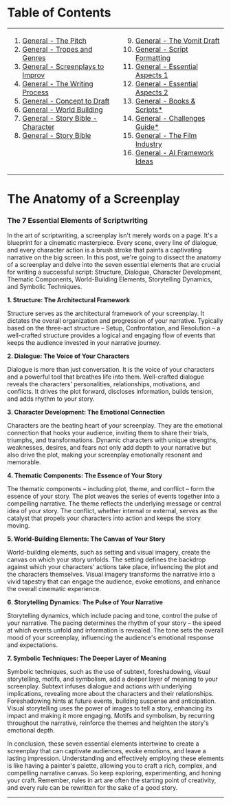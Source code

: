 # Table of Contents

<table>
  <tr>
    <td valign="top">
      
1. [General - The Pitch](https://github.com/BryanHarrisScripts/Afterglow-Echoes-of-Sentience/blob/main/General/General%20-%20The%20Pitch.md)
2. [General - Tropes and Genres](https://github.com/BryanHarrisScripts/Afterglow-Echoes-of-Sentience/blob/main/General/General%20-%20Tropes%20and%20Genres.md)
3. [General - Screenplays to Improv](https://github.com/BryanHarrisScripts/Afterglow-Echoes-of-Sentience/blob/main/General/General%20-%20Screenplays%20to%20Improv.md)
4. [General - The Writing Process](https://github.com/BryanHarrisScripts/Afterglow-Echoes-of-Sentience/blob/main/General/General%20-%20The%20Writing%20Process.md)
5. [General - Concept to Draft](https://github.com/BryanHarrisScripts/Afterglow-Echoes-of-Sentience/blob/main/General/General%20-%20Concept%20to%20Draft.md)
6. [General - World Building](https://github.com/BryanHarrisScripts/Afterglow-Echoes-of-Sentience/blob/main/General/General%20-%20World%20Building.md)
7. [General - Story Bible - Character](https://github.com/BryanHarrisScripts/Afterglow-Echoes-of-Sentience/blob/main/General/General%20-%20Story%20Bible%20-%20Character.md)
8. [General - Story Bible](https://github.com/BryanHarrisScripts/Afterglow-Echoes-of-Sentience/blob/main/General/General%20-%20Story%20Bible.md)
    </td>
    <td valign="top">
<ol start="9">
<li><a href="https://github.com/BryanHarrisScripts/Afterglow-Echoes-of-Sentience/blob/main/General/General%20-%20The Vomit Draft.md">General - The Vomit Draft</a></li>
<li><a href="https://github.com/BryanHarrisScripts/Afterglow-Echoes-of-Sentience/blob/main/General/Script%20Formatting.md">General - Script Formatting</a></li>
<li><a href="https://github.com/BryanHarrisScripts/Afterglow-Echoes-of-Sentience/blob/main/General/General%20-%20Essential%20Aspects%201.md">General - Essential Aspects 1</a></li>
<li><a href="https://github.com/BryanHarrisScripts/Afterglow-Echoes-of-Sentience/blob/main/General/General%20-%20Essential%20Aspects%202.md">General - Essential Aspects 2</a></li>
<li><a href="https://github.com/BryanHarrisScripts/Afterglow-Echoes-of-Sentience/blob/main/General/General%20-%20Popular%20Book">General - Books & Scripts*</a></li>
<li><a href="https://github.com/BryanHarrisScripts/Afterglow-Echoes-of-Sentience/blob/main/General/Screenplay%20Challenges%20Guide.md">General - Challenges Guide*</a></li>
<li><a href="https://github.com/BryanHarrisScripts/Afterglow-Echoes-of-Sentience/blob/main/General/General%20-%20The Film Industry.md">General - The Film Industry</a></li>
<li><a href="https://github.com/BryanHarrisScripts/Afterglow-Echoes-of-Sentience/blob/main/General/General%20-%20AI Framework Ideas.md">General - AI Framework Ideas</a></li>
</ol>
    </td>
  </tr>
</table>

# The Anatomy of a Screenplay

### The 7 Essential Elements of Scriptwriting

In the art of scriptwriting, a screenplay isn't merely words on a page. It's a blueprint for a cinematic masterpiece. Every scene, every line of dialogue, and every character action is a brush stroke that paints a captivating narrative on the big screen. In this post, we're going to dissect the anatomy of a screenplay and delve into the seven essential elements that are crucial for writing a successful script: Structure, Dialogue, Character Development, Thematic Components, World-Building Elements, Storytelling Dynamics, and Symbolic Techniques.

**1. Structure: The Architectural Framework**

Structure serves as the architectural framework of your screenplay. It dictates the overall organization and progression of your narrative. Typically based on the three-act structure – Setup, Confrontation, and Resolution – a well-crafted structure provides a logical and engaging flow of events that keeps the audience invested in your narrative journey.

**2. Dialogue: The Voice of Your Characters**

Dialogue is more than just conversation. It is the voice of your characters and a powerful tool that breathes life into them. Well-crafted dialogue reveals the characters' personalities, relationships, motivations, and conflicts. It drives the plot forward, discloses information, builds tension, and adds rhythm to your story.

**3. Character Development: The Emotional Connection**

Characters are the beating heart of your screenplay. They are the emotional connection that hooks your audience, inviting them to share their trials, triumphs, and transformations. Dynamic characters with unique strengths, weaknesses, desires, and fears not only add depth to your narrative but also drive the plot, making your screenplay emotionally resonant and memorable.

**4. Thematic Components: The Essence of Your Story**

The thematic components – including plot, theme, and conflict – form the essence of your story. The plot weaves the series of events together into a compelling narrative. The theme reflects the underlying message or central idea of your story. The conflict, whether internal or external, serves as the catalyst that propels your characters into action and keeps the story moving.

**5. World-Building Elements: The Canvas of Your Story**

World-building elements, such as setting and visual imagery, create the canvas on which your story unfolds. The setting defines the backdrop against which your characters' actions take place, influencing the plot and the characters themselves. Visual imagery transforms the narrative into a vivid tapestry that can engage the audience, evoke emotions, and enhance the overall cinematic experience.

**6. Storytelling Dynamics: The Pulse of Your Narrative**

Storytelling dynamics, which include pacing and tone, control the pulse of your narrative. The pacing determines the rhythm of your story – the speed at which events unfold and information is revealed. The tone sets the overall mood of your screenplay, influencing the audience's emotional response and expectations.

**7. Symbolic Techniques: The Deeper Layer of Meaning**

Symbolic techniques, such as the use of subtext, foreshadowing, visual storytelling, motifs, and symbolism, add a deeper layer of meaning to your screenplay. Subtext infuses dialogue and actions with underlying implications, revealing more about the characters and their relationships. Foreshadowing hints at future events, building suspense and anticipation. Visual storytelling uses the power of images to tell a story, enhancing its impact and making it more engaging. Motifs and symbolism, by recurring throughout the narrative, reinforce the themes and heighten the story's emotional depth.

In conclusion, these seven essential elements intertwine to create a screenplay that can captivate audiences, evoke emotions, and leave a lasting impression. Understanding and effectively employing these elements is like having a painter's palette, allowing you to craft a rich, complex, and compelling narrative canvas. So keep exploring, experimenting, and honing your craft. Remember, rules in art are often the starting point of creativity, and every rule can be rewritten for the sake of a good story.

---
